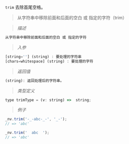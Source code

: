 `trim` 去除首尾空格。

> 从字符串中移除前面和后面的空白 或 指定的字符（trim）

> *描述*

```javascript
从字符串中移除前面和后面的空白 或 指定的字符 
```

> *入参*

```javascript
[string=''] (string) : 要处理的字符串
[chars=whitespace] (string) : 要处理的字符
```

> *返回值*

```javascript
(string): 返回处理后的字符串。
```

> *类型定义*

```javascript
type trimType = (v: string) =>  string;
```

> *例子*

```javascript
_nv.trim('-_-abc-_-', '_-');
// => 'abc'
```
```javascript
_nv.trim('  abc  ');
// => 'abc'
```

